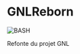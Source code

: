 # GNLReborn

![BASH](https://img.shields.io/badge/DOCKER-0DB7ED?style=for-the-badge&logo=bash&logoColor=white)

Refonte du projet GNL
